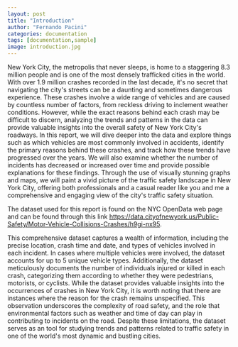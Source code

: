 ```yaml
---
layout: post
title: "Introduction"
author: "Fernando Pacini"
categories: documentation
tags: [documentation,sample]
image: introduction.jpg
---
```


New York City, the metropolis that never sleeps, is home to a staggering 8.3 million people and is one of the most densely trafficked cities in the world. With over 1.9 million crashes recorded in the last decade, it's no secret that navigating the city's streets can be a daunting and sometimes dangerous experience. These crashes involve a wide range of vehicles and are caused by countless number of factors, from reckless driving to inclement weather conditions. However, while the exact reasons behind each crash may be difficult to discern, analyzing the trends and patterns in the data can provide valuable insights into the overall safety of New York City's roadways.
In this report, we will dive deeper into the data and explore things such as which vehicles are most commonly involved in accidents, identify the primary reasons behind these crashes, and track how these trends have progressed over the years. We will also examine whether the number of incidents has decreased or increased over time and provide possible explanations for these findings. Through the use of visually stunning graphs and maps, we will paint a vivid picture of the traffic safety landscape in New York City, offering both professionals and a casual reader like you and me a comprehensive and engaging view of the city's traffic safety situation.

The dataset used for this report is found on the NYC OpenData web page and can be found through this link https://data.cityofnewyork.us/Public-Safety/Motor-Vehicle-Collisions-Crashes/h9gi-nx95.  

This comprehensive dataset captures a wealth of information, including the precise location, crash time and date, and types of vehicles involved in each incident. In cases where multiple vehicles were involved, the dataset accounts for up to 5 unique vehicle types. Additionally, the dataset meticulously documents the number of individuals injured or killed in each crash, categorizing them according to whether they were pedestrians, motorists, or cyclists.
While the dataset provides valuable insights into the occurrences of crashes in New York City, it is worth noting that there are instances where the reason for the crash remains unspecified. This observation underscores the complexity of road safety, and the role that environmental factors such as weather and time of day can play in contributing to incidents on the road. Despite these limitations, the dataset serves as an tool for studying trends and patterns related to traffic safety in one of the world's most dynamic and bustling cities.



